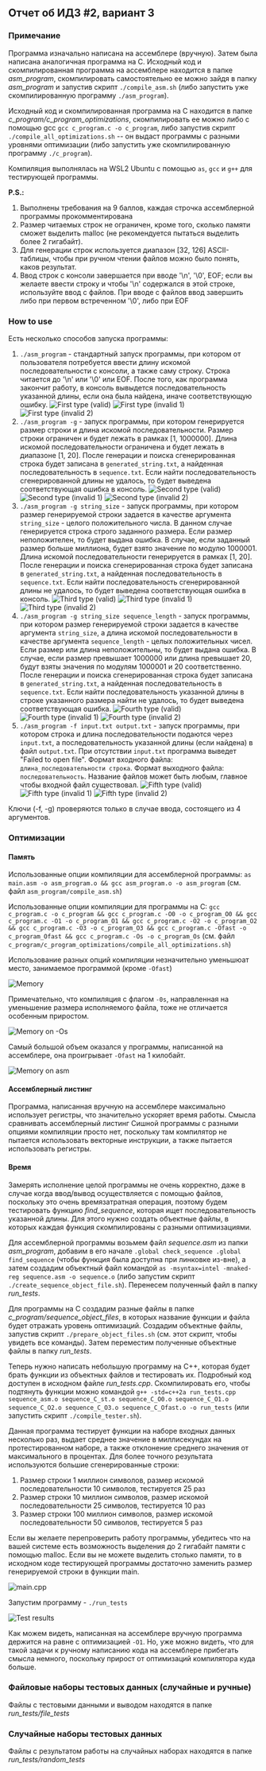 ## Отчет об ИДЗ #2, вариант 3

### Примечание
Программа изначально написана на ассемблере (вручную). Затем была написана аналогичная программа на С.
Исходный код и скомпилированная программа на ассемблере находится в папке *asm_program*, скомпилировать самостоятельно ее можно зайдя в папку *asm_program* и запустив скрипт `./compile_asm.sh` (либо запустить уже скомпилированную программу `./asm_program`).

Исходный код и скомпилированная программа на С находится в папке *c_program/c_program_optimizations*, скомпилировать ее можно либо с помощью gcc `gcc c_program.c -o c_program`, либо запустив скрипт `./compile_all_optimizations.sh` -- он выдаст программы с разными уровнями оптимизации (либо запустить уже скомпилированную программу `./c_program`).

Компиляция выполнялась на WSL2 Ubuntu с помощью `as`, `gcc` и `g++` для тестирующей программы.

**P.S.:**
1) Выполнены требования на 9 баллов, каждая строчка ассемблерной программы прокомментирована  
2) Размер читаемых строк не ограничен, кроме того, сколько памяти сможет выделить malloc (не рекомендуется пытаться выделить более 2 гигабайт).
3) Для генерации строк используется диапазон [32, 126] ASCII-таблицы, чтобы при ручном чтении файлов можно было понять, каков результат.
4) Ввод строк с консоли завершается при вводе '\n', '\0', EOF; если вы желаете ввести строку и чтобы '\n' содержался в этой строке, используйте ввод с файлов. При вводе с файлов ввод завершить либо при первом встреченном '\0', либо при EOF
### How to use
Есть несколько способов запуска программы:
1) `./asm_program` - стандартный запуск программы, при котором от пользователя потребуется ввести длину искомой последовательности с консоли, а также саму строку. Строка читается до '\n' или '\0' или EOF. После того, как программа закончит работу, в консоль вывыдется последовательность указанной длины, если она была найдена, иначе соответствующую ошибку.
![First type (valid)](https://i.imgur.com/cvYifjF.png)
![First type (invalid 1)](https://i.imgur.com/sF0vu2B.png)
![First type (invalid 2)](https://i.imgur.com/qdrEuPo.png)
2) `./asm_program -g` - запуск программы, при котором генерируется размер строки и длина искомой последовательности. Размер строки ограничен и будет лежать в рамках [1, 1000000]. Длина искомой последовательности ограничена и будет лежать в диапазоне [1, 20]. После генерации и поиска сгенерированная строка будет записана в `generated_string.txt`, а найденная последовательность в `sequence.txt`. Если найти последовательность сгенерированной длины не удалось, то будет выведена соответствующая ошибка в консоль.
![Second type (valid)](https://i.imgur.com/zolqD7S.png)
![Second type (invalid 1)](https://i.imgur.com/Qx87klw.png)
![Second type (invalid 2)](https://i.imgur.com/aLN9KxS.png)
3) `./asm_program -g string_size` - запуск программы, при котором размер генерируемой строки задается в качестве аргумента `string_size` - целого положительного числа. В данном случае генерируется строка строго заданного размера. Если размер неположителен, то будет выдана ошибка. В случае, если заданный размер больше миллиона, будет взято значение по модулю 1000001. Длина искомой последовательности генерируется в рамках [1, 20]. После генерации и поиска сгенерированная строка будет записана в `generated_string.txt`, а найденная последовательность в `sequence.txt`. Если найти последовательность сгенерированной длины не удалось, то будет выведена соответствующая ошибка в консоль.
![Third type (valid)](https://i.imgur.com/grQKpgM.png)
![Third type (invalid 1)](https://i.imgur.com/jPW03wz.png)
![Third type (invalid 2)](https://i.imgur.com/Blx4z0P.png)
4) `./asm_program -g string_size sequence_length` - запуск программы, при котором размер генерируемой строки задается в качестве аргумента `string_size`, а длина искомой последовательности в качестве аргумента `sequence_length` - целых положительных чисел. Если размер или длина неположительны, то будет выдана ошибка. В случае, если размер превышает 1000000 или длина превышает 20, будут взяты значения по модулям 1000001 и 20 соответственно. После генерации и поиска сгенерированная строка будет записана в `generated_string.txt`, а найденная последовательность в `sequence.txt`. Если найти последовательность указанной длины в строке указанного размера найти не удалось, то будет выведена соответствующая ошибка.
![Fourth type (valid)](https://i.imgur.com/Pyozumc.png)
![Fourth type (invalid 1)](https://i.imgur.com/q52Mr1s.png)
![Fourth type (invalid 2)](https://i.imgur.com/4bwNEzx.png)
5) `./asm_program -f input.txt output.txt` - запуск программы, при котором строка и длина последовательности подаются через `input.txt`, а последовательность указанной длины (если найдена) в файл `output.txt`. При отсутствии `input.txt` программа выведет "Failed to open file". Формат входного файла: `длина_последовательности строка`. Формат выходного файла: `последовательность`. Название файлов может быть любым, главное чтобы входной файл существовал.
![Fifth type (valid)](https://i.imgur.com/sqAopUz.png)
![Fifth type (invalid 1)](https://i.imgur.com/6a4ZbcF.png)
![Fifth type (invalid 2)](https://i.imgur.com/719AYWW.png)

Ключи (-f, -g) проверяются только в случае ввода, состоящего из 4 аргументов. 

### Оптимизации 
#### Память
Использованные опции компиляции для ассемблерной программы: `as main.asm -o asm_program.o && gcc asm_program.o -o asm_program` (см. файл `asm_program/compile_asm.sh`)

Использованные опции компиляции для программы на С: `gcc c_program.c -o c_program && gcc c_program.c -O0 -o c_program_O0 && gcc c_program.c -O1 -o c_program_O1 && gcc c_program.c -O2 -o c_program_O2 && gcc c_program.c -O3 -o c_program_O3 && gcc c_program.c -Ofast -o c_program_Ofast && gcc c_program.c -Os -o c_program_Os` (см. файл `c_program/c_program_optimizations/compile_all_optimizations.sh`)

Использование разных опций компиляции незначительно уменьшюат место, занимаемое программой (кроме `-Ofast`)

![Memory](https://i.imgur.com/1bNF7uQ.png)

Примечательно, что компиляция с флагом `-0s`, направленная на уменьшение размера исполняемого файла, тоже не отличается особенным приростом.

![Memory on -Os](https://i.imgur.com/xtshAVB.png)

Самый большой объем оказался у программы, написанной на ассемблере, она проигрывает `-Ofast` на 1 килобайт.

![Memory on asm](https://i.imgur.com/KwIDFDs.png)

#### Ассемблерный листинг
Программа, написанная вручную на ассемблере максимально использует регистры, что значительно ускоряет время работы. Смысла сравнивать ассемблерный листинг Сишной программы с разными опциями компиляции просто нет, поскольку там компилятор не пытается использовать векторные инструкции, а также пытается использовать регистры.

#### Время
Замерять исполнение целой программы не очень корректно, даже в случае когда ввод/вывод осуществляется с помощью файлов, поскольку это очень времязатратная операция, поэтому будем тестировать функцию *find_sequence*, которая ищет последовательность указанной длины. Для этого нужно создать объектные файлы, в которых каждая функция скомпилированы с разными оптимизациями.  

Для ассемблерной программы возьмем файл *sequence.asm* из папки *asm_program*, добавим в его начале ```.global check_sequence .global find_sequence``` (чтобы функция была доступна при линковке из-вне), а затем создадим объектный файл командой `as -msyntax=intel -mnaked-reg sequence.asm -o sequence.o` (либо запустим скрипт `./create_sequence_object_file.sh`). Перенесем полученный файл в папку *run_tests*.  

Для программы на С создадим разные файлы в папке *c_program/sequence_object_files*, в которых название функции и файла будет отражать уровень оптимизаций. Создадим объектные файлы, запустив скрипт `./prepare_object_files.sh` (см. этот скрипт, чтобы увидеть все команды). Затем переместим полученные объектные файлы в папку *run_tests*.

Теперь нужно написать небольшую программу на С++, которая будет брать функции из объектных файлов и тестировать их. Подробный код доступен в исходном файле *run_tests.cpp*. Скомпилировать его, чтобы подтянуть функции можно командой `g++ -std=c++2a run_tests.cpp sequence_asm.o sequence_C_st.o sequence_C_O0.o sequence_C_O1.o sequence_C_O2.o sequence_C_O3.o sequence_C_Ofast.o -o run_tests` (или запустить скрипт `./compile_tester.sh`).

Данная программа тестирует функции на наборе входных данных несколько раз, выдает среднее значение в миллисекундах на протестированном наборе, а также отклонение среднего значения от максимального в процентах. Для более точного результата используются большие сгенерированные строки:
1) Размер строки 1 миллион символов, размер искомой последовательности 10 символов, тестируется 25 раз
2) Размер строки 10 миллион символов, размер искомой последовательности 25 символов, тестируется 10 раз
3) Размер строки 100 миллион символов, размер искомой последовательности 50 символов, тестируется 5 раз

Если вы желаете перепроверить работу программы, убедитесь что на вашей системе есть возможность выделения до 2 гигабайт памяти с помощью malloc. Если вы не можете выделить столько памяти, то в исходном коде тестирующей программы достаточно заменить размер генерируемой строки в функции main.

![main.cpp](https://i.imgur.com/spDhD7x.png)

Запустим программу - `./run_tests`

![Test results](https://i.imgur.com/JYbtSfE.png)

Как можем видеть, написанная на ассемблере вручную программа держится на равне с оптимизацией `-O1`. Но, уже можно видеть, что для такой задачи к ручному написанию кода на ассемблере прибегать смысла немного, поскольку прирост от оптимизаций компилятора куда больше.

### Файловые наборы тестовых данных (случайные и ручные)
Файлы с тестовыми данными и выводом находятся в папке *run_tests/file_tests*

### Случайные наборы тестовых данных
Файлы с результатом работы на случайных наборах находятся в папке *run_tests/random_tests*